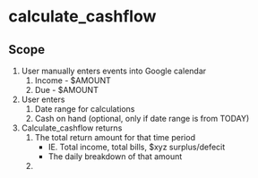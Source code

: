 # calculate_cashflow


## Scope
1. User manually enters events into Google calendar
    1. Income - <Payer> $AMOUNT
    2. Due - <Payee> $AMOUNT
2. User enters
    1. Date range for calculations
    2. Cash on hand (optional, only if date range is from TODAY)
3. Calculate_cashflow returns
    1. The total return amount for that time period
        - IE. Total income, total bills, $xyz surplus/defecit
        - The daily breakdown of that amount
    2. 


